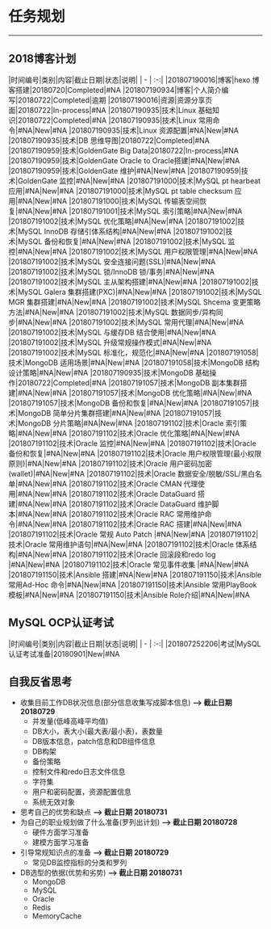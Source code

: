 # 任务规划

---

## 2018博客计划

|时间编号|类别|内容|截止日期|状态|说明|
| - | :-:|
|201807190016|博客|hexo 博客搭建|20180720|Completed|#NA
|201807190934|博客|个人简介编写|20180722|Completed|逾期
|201807190016|资源|资源分享页面|20180722|In-process|#NA
|201807190935|技术|Linux 基础知识|20180722|Completed|#NA
|201807190935|技术|Linux 常用命令|#NA|New|#NA
|201807190935|技术|Linux 资源配置|#NA|New|#NA
|201807190935|技术|DB 思维导图|20180722|Completed|#NA
|201807190959|技术|GoldenGate Big Data|20180722|In-process|#NA
|201807190959|技术|GoldenGate Oracle to Oracle搭建|#NA|New|#NA
|201807190959|技术|GoldenGate 维护|#NA|New|#NA
|201807190959|技术|GoldenGate 监控|#NA|New|#NA
|201807191000|技术|MySQL pt hearbeat 应用|#NA|New|#NA
|201807191000|技术|MySQL pt table checksum 应用|#NA|New|#NA
|201807191000|技术|MySQL 传输表空间恢复|#NA|New|#NA
|201807191001|技术|MySQL 索引策略|#NA|New|#NA
|201807191002|技术|MySQL 优化策略|#NA|New|#NA
|201807191002|技术|MySQL InnoDB 存储引体系结构|#NA|New|#NA
|201807191002|技术|MySQL 备份和恢复|#NA|New|#NA
|201807191002|技术|MySQL 监控|#NA|New|#NA
|201807191002|技术|MySQL 用户权限管理|#NA|New|#NA
|201807191002|技术|MySQL 安全连接问题(SSL)|#NA|New|#NA
|201807191002|技术|MySQL 锁/InnoDB 锁/事务|#NA|New|#NA
|201807191002|技术|MySQL 主从架构搭建|#NA|New|#NA
|201807191002|技术|MySQL Galera 集群搭建(PXC)|#NA|New|#NA
|201807191002|技术|MySQL MGR 集群搭建|#NA|New|#NA
|201807191002|技术|MySQL Shcema 变更策略方法|#NA|New|#NA
|201807191002|技术|MySQL 数据同步/异构同步|#NA|New|#NA
|201807191002|技术|MySQL 常用代理|#NA|New|#NA
|201807191002|技术|MySQL 与缓存DB 结合使用|#NA|New|#NA
|201807191002|技术|MySQL 升级常规操作模式|#NA|New|#NA
|201807191002|技术|MySQL 标准化，规范化|#NA|New|#NA
|201807191058|技术|MongoDB 适用场景|#NA|New|#NA
|201807191058|技术|MongoDB 结构设计策略|#NA|New|#NA
|201807190935|技术|MongoDB 基础操作|20180722|Completed|#NA
|201807191057|技术|MongoDB 副本集群搭建|#NA|New|#NA
|201807191057|技术|MongoDB 优化策略|#NA|New|#NA
|201807191057|技术|MongoDB 备份和恢复|#NA|New|#NA
|201807191057|技术|MongoDB 简单分片集群搭建|#NA|New|#NA
|201807191057|技术|MongoDB 分片策略|#NA|New|#NA
|201807191102|技术|Oracle 索引策略|#NA|New|#NA
|201807191102|技术|Oracle 优化策略|#NA|New|#NA
|201807191102|技术|Oracle 监控|#NA|New|#NA
|201807191102|技术|Oracle 备份和恢复|#NA|New|#NA
|201807191102|技术|Oracle 用户权限管理(最小权限原则)|#NA|New|#NA
|201807191102|技术|Oracle 用户密码加密(wallet)|#NA|New|#NA
|201807191102|技术|Oracle 数据安全/脱敏/SSL/黑白名单|#NA|New|#NA
|201807191102|技术|Oracle CMAN 代理使用|#NA|New|#NA
|201807191102|技术|Oracle DataGuard 搭建|#NA|New|#NA
|201807191102|技术|Oracle DataGuard 维护脚本|#NA|New|#NA
|201807191102|技术|Oracle RAC 常用维护命令|#NA|New|#NA
|201807191102|技术|Oracle RAC 搭建|#NA|New|#NA
|201807191102|技术|Oracle 常规 Auto Patch |#NA|New|#NA
|201807191102|技术|Oracle 常用维护语句|#NA|New|#NA
|201807191102|技术|Oracle 体系结构|#NA|New|#NA
|201807191102|技术|Oracle 回滚段和redo log |#NA|New|#NA
|201807191102|技术|Oracle 常见事件收集 |#NA|New|#NA
|201807191150|技术|Ansible 搭建|#NA|New|#NA
|201807191150|技术|Ansible 常用Ad-Hoc 命令|#NA|New|#NA
|201807191150|技术|Ansible 常用PlayBook 模板|#NA|New|#NA
|201807191150|技术|Ansible Role介绍|#NA|New|#NA

## MySQL OCP认证考试
|时间编号|类别|内容|截止日期|状态|说明|
| - | :-:|
|201807252206|考试|MySQL 认证考试准备|20180901|New|#NA


## 自我反省思考
* 收集目前工作DB状况信息(部分信息收集写成脚本信息) **--> 截止日期 20180729**
	* 并发量(低峰高峰平均值)
	* DB大小，表大小(最大表/最小表)，表数量
	* DB版本信息，patch信息和DB组件信息
	* DB构架
	* 备份策略
	* 控制文件和redo日志文件信息
	* 字符集
	* 用户和密码配置，资源配置信息
	* 系统无效对象 
* 思考自己的优势和缺点                         **--> 截止日期 20180731**
* 为自己的职业规划做了什么准备(罗列出计划)       **--> 截止日期 20180728** 
	* 硬件方面学习准备
	* 建模方面学习准备
* 引导常规知识点的准备                         **--> 截止日期 20180729** 
	* 常见DB监控指标的分类和罗列
* DB选型的依据(优势和劣势)                     **--> 截止日期 20180731** 
	* MongoDB
	* MySQL
	* Oracle
	* Redis
	* MemoryCache